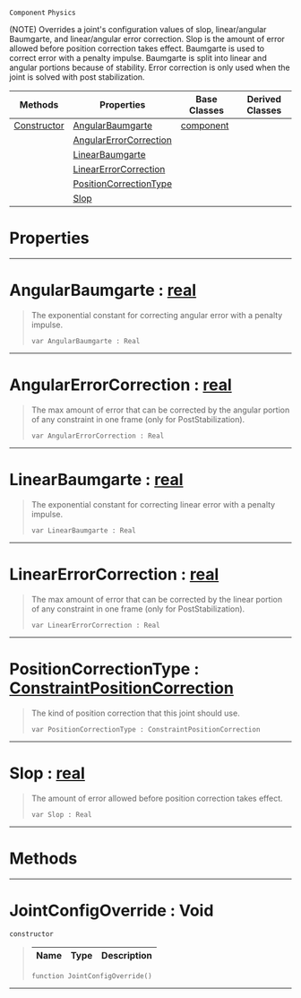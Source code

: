  `Component` `Physics`



(NOTE) Overrides a joint's configuration values of slop, linear/angular Baumgarte, and linear/angular error correction. Slop is the amount of error allowed before position correction takes effect. Baumgarte is used to correct error with a penalty impulse. Baumgarte is split into linear and angular portions because of stability. Error correction is only used when the joint is solved with post stabilization.

|Methods|Properties|Base Classes|Derived Classes|
|---|---|---|---|
|[ Constructor](https://github.com/ArendDanielek/ZeroDocsTest/blob/master/code_reference/class_reference/jointconfigoverride.markdown#jointconfigoverride-void)|[ AngularBaumgarte](https://github.com/ArendDanielek/ZeroDocsTest/blob/master/code_reference/class_reference/jointconfigoverride.markdown#angularbaumgarte-zero-en)|[component](https://github.com/ArendDanielek/ZeroDocsTest/blob/master/code_reference/class_reference/component.markdown)| |
| |[ AngularErrorCorrection](https://github.com/ArendDanielek/ZeroDocsTest/blob/master/code_reference/class_reference/jointconfigoverride.markdown#angularerrorcorrection-z)| | |
| |[ LinearBaumgarte](https://github.com/ArendDanielek/ZeroDocsTest/blob/master/code_reference/class_reference/jointconfigoverride.markdown#linearbaumgarte-zero-eng)| | |
| |[ LinearErrorCorrection](https://github.com/ArendDanielek/ZeroDocsTest/blob/master/code_reference/class_reference/jointconfigoverride.markdown#linearerrorcorrection-ze)| | |
| |[ PositionCorrectionType](https://github.com/ArendDanielek/ZeroDocsTest/blob/master/code_reference/class_reference/jointconfigoverride.markdown#positioncorrectiontype-z)| | |
| |[ Slop](https://github.com/ArendDanielek/ZeroDocsTest/blob/master/code_reference/class_reference/jointconfigoverride.markdown#slop-zero-engine-documen)| | |


 #  Properties


---  
 #  AngularBaumgarte : [real](https://github.com/ArendDanielek/ZeroDocsTest/blob/master/code_reference/zilch_base_types/real.markdown)

> The exponential constant for correcting angular error with a penalty impulse.
> ``` lang=cpp, name=Zilch
> var AngularBaumgarte : Real


---  
 #  AngularErrorCorrection : [real](https://github.com/ArendDanielek/ZeroDocsTest/blob/master/code_reference/zilch_base_types/real.markdown)

> The max amount of error that can be corrected by the angular portion of any constraint in one frame (only for PostStabilization).
> ``` lang=cpp, name=Zilch
> var AngularErrorCorrection : Real


---  
 #  LinearBaumgarte : [real](https://github.com/ArendDanielek/ZeroDocsTest/blob/master/code_reference/zilch_base_types/real.markdown)

> The exponential constant for correcting linear error with a penalty impulse.
> ``` lang=cpp, name=Zilch
> var LinearBaumgarte : Real


---  
 #  LinearErrorCorrection : [real](https://github.com/ArendDanielek/ZeroDocsTest/blob/master/code_reference/zilch_base_types/real.markdown)

> The max amount of error that can be corrected by the linear portion of any constraint in one frame (only for PostStabilization).
> ``` lang=cpp, name=Zilch
> var LinearErrorCorrection : Real


---  
 #  PositionCorrectionType : [ConstraintPositionCorrection](https://github.com/ArendDanielek/ZeroDocsTest/blob/master/code_reference/enum_reference.markdown#constraintpositioncorrection)

> The kind of position correction that this joint should use.
> ``` lang=cpp, name=Zilch
> var PositionCorrectionType : ConstraintPositionCorrection


---  
 #  Slop : [real](https://github.com/ArendDanielek/ZeroDocsTest/blob/master/code_reference/zilch_base_types/real.markdown)

> The amount of error allowed before position correction takes effect.
> ``` lang=cpp, name=Zilch
> var Slop : Real


---  
 #  Methods


---  
 #  JointConfigOverride : Void

 `constructor`

> 
> |Name|Type|Description|
> |---|---|---|
> ``` lang=cpp, name=Zilch
> function JointConfigOverride()
> ``` 


---  
 
  
  
  
  
  
  
  

 